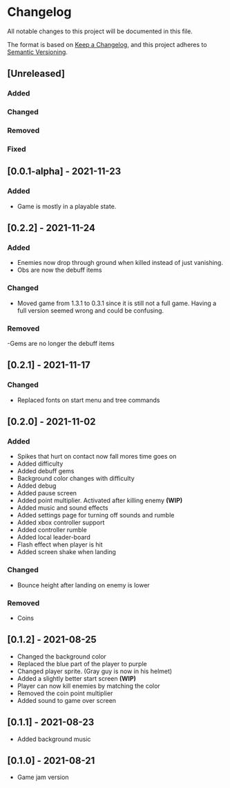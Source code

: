 # Changelog
All notable changes to this project will be documented in this file.

The format is based on [Keep a Changelog](https://keepachangelog.com/en/1.0.0/),
and this project adheres to [Semantic Versioning](https://semver.org/spec/v2.0.0.html).

## [Unreleased]
### Added
### Changed
### Removed
### Fixed

## [0.0.1-alpha] - 2021-11-23
### Added
- Game is mostly in a playable state. 

## [0.2.2] - 2021-11-24
### Added
- Enemies now drop through ground when killed instead of just vanishing. 
- Obs are now the debuff items
### Changed
- Moved game from 1.3.1 to 0.3.1 since it is still not a full game. Having a full version seemed wrong and could be confusing.  
### Removed
-Gems are no longer the debuff items

## [0.2.1] - 2021-11-17
### Changed
- Replaced fonts on start menu and tree commands

## [0.2.0] - 2021-11-02
### Added
- Spikes that hurt on contact now fall mores time goes on
- Added difficulty 
- Added debuff gems
- Background color changes with difficulty 
- Added debug
- Added pause screen
- Added point multiplier. Activated after killing enemy **(WIP)**
- Added music and sound effects
- Added settings page for turning off sounds and rumble
- Added xbox controller support
- Added controller rumble
- Added local leader-board
- Flash effect when player is hit
- Added screen shake when landing 
### Changed
- Bounce height after landing on enemy is lower
### Removed
- Coins

## [0.1.2] - 2021-08-25
- Changed the background color
- Replaced the blue part of the player to purple
- Changed player sprite. (Gray guy is now in his helmet)
- Added a slightly better start screen **(WIP)**
- Player can now kill enemies by matching the color
- Removed the coin point multiplier
- Added sound to game over screen

## [0.1.1] - 2021-08-23
- Added background music

## [0.1.0] - 2021-08-21
- Game jam version 